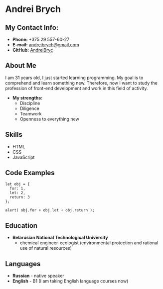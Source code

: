 # Andrei Brych 

## My Contact Info:

* **Phone:** +375 29 557-60-27
* **E-mail:** andreibrych@gmail.com
* **GitHub:** [ AndreiBryc ](https://github.com/AndreiBryc)
## About Me

I am 31 years old, I just started learning programming. My goal is to comprehend and learn something new. Therefore, now I want to study the profession of front-end development and work in this field of activity.

* **My strengths:**
    + Discipline
    + Diligence  
    + Teamwork 
    + Openness to everything new

## Skills

* HTML
* CSS
* JavaScript

## Code Examples

```
let obj = {
  for: 1,
  let: 2,
  return: 3
};

alert( obj.for + obj.let + obj.return );
```
## Education

* **Belarusian National Technological University**
    + chemical engineer-ecologist (environmental protection and rational use of natural resources)

## Languages

* **Russian** - native speaker
* **English** - B1 (I am taking English language courses now)




